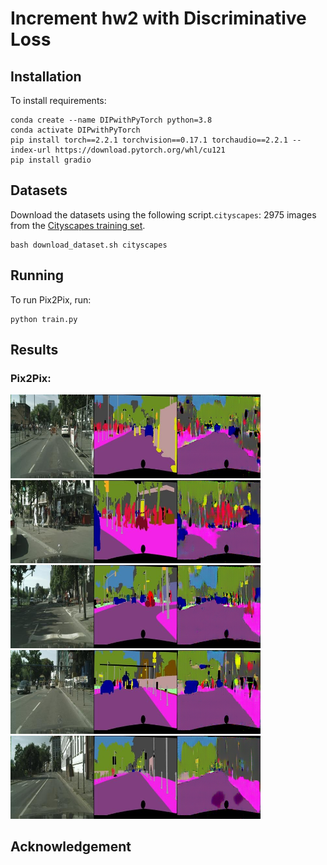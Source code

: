 # Increment hw2 with Discriminative Loss
 
## Installation

To install requirements:

```setup
conda create --name DIPwithPyTorch python=3.8
conda activate DIPwithPyTorch
pip install torch==2.2.1 torchvision==0.17.1 torchaudio==2.2.1 --index-url https://download.pytorch.org/whl/cu121
pip install gradio
```
## Datasets

Download the datasets using the following script.`cityscapes`: 2975 images from the [Cityscapes training set](https://www.cityscapes-dataset.com/).

```
bash download_dataset.sh cityscapes
```

## Running

To run Pix2Pix, run:

```
python train.py
```

## Results 

### Pix2Pix:
<img src="pics/result_1.png" alt="alt text" width="400">
<img src="pics/result_2.png" alt="alt text" width="400">
<img src="pics/result_3.png" alt="alt text" width="400">
<img src="pics/result_4.png" alt="alt text" width="400">
<img src="pics/result_5.png" alt="alt text" width="400">

## Acknowledgement
